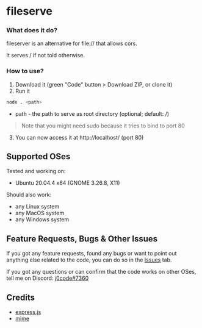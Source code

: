# fileserve

### What does it do?
fileserver is an alternative for file:// that allows cors.

It serves / if not told otherwise.

### How to use?
1. Download it (green "Code" button > Download ZIP, or clone it)
2. Run it
```sh
node . <path>
```
- path - the path to serve as root directory (optional; default: /)
> Note that you might need sudo because it tries to bind to port 80
3. You can now access it at http://localhost/ (port 80)

## Supported OSes
Tested and working on:
- Ubuntu 20.04.4 x64 (GNOME 3.26.8, X11)

Should also work:
- any Linux system
- any MacOS system
- any Windows system

## Feature Requests, Bugs & Other Issues
If you got any feature requests, found any bugs or want to point out anything else related to the code,
you can do so in the [Issues](https://github.com/j0code/fileserve/issues) tab.

If you got any questions or can confirm that the code works on other OSes, tell me on Discord: [j0code#7360](https://discord.com/users/418109742183874560)

## Credits
- [express.js](https://expressjs.com/)
- [mime](https://github.com/broofa/mime)
